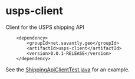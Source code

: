 # usps-client
Client for the USPS shipping API


		<dependency>
			<groupId>net.savantly.geo</groupId>
			<artifactId>usps-client</artifactId>
			<version>0.0.1-RELEASE</version>
		</dependency>
		

See the [ShippingApiClientTest.java](src/test/java/net/savantly/geo/usps/shippingAPI/ShippingApiClientTest.java) for an example.